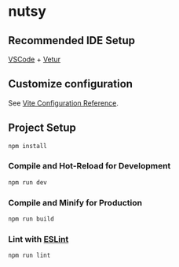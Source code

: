 # nutsy

## Recommended IDE Setup

[VSCode](https://code.visualstudio.com/) + [Vetur](https://marketplace.visualstudio.com/items?itemName=octref.vetur)

## Customize configuration

See [Vite Configuration Reference](https://vitejs.dev/config/).

## Project Setup

```sh
npm install
```

### Compile and Hot-Reload for Development

```sh
npm run dev
```

### Compile and Minify for Production

```sh
npm run build
```

### Lint with [ESLint](https://eslint.org/)

```sh
npm run lint
```
